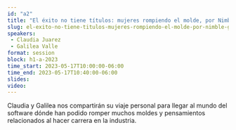 ```yaml
---
id: "a2"
title: "El éxito no tiene títulos: mujeres rompiendo el molde, por Nimble Gravity"
slug: el-exito-no-tiene-titulos-mujeres-rompiendo-el-molde-por-nimble-gravity
speakers:
 - Claudia Juarez 
 - Galilea Valle
format: session
block: h1-a-2023
time_start: 2023-05-17T10:00:00-06:00
time_end: 2023-05-17T10:40:00-06:00
slides: 
video: 
---
```


Claudia y Galilea nos compartirán su viaje personal para llegar al mundo del software dónde han podido romper muchos moldes y pensamientos relacionados al hacer carrera en la industria.